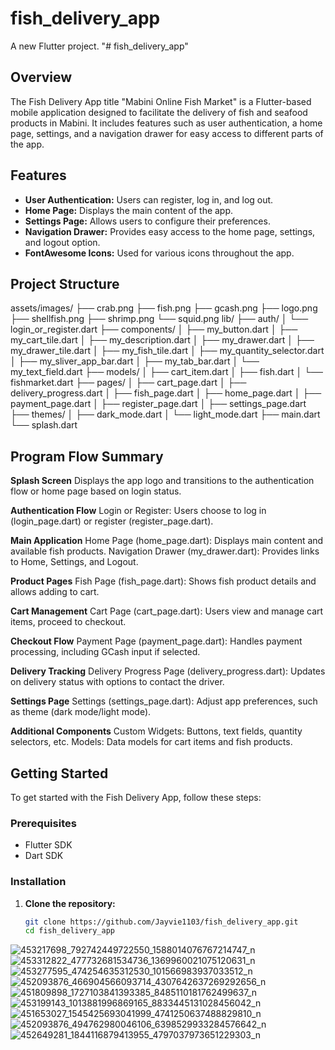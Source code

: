# fish_delivery_app

A new Flutter project.
"# fish_delivery_app" 

## Overview
The Fish Delivery App title "Mabini Online Fish Market" is a Flutter-based mobile application designed to facilitate the delivery of fish and seafood products in Mabini. It includes features such as user authentication, a home page, settings, and a navigation drawer for easy access to different parts of the app.

## Features
- **User Authentication:** Users can register, log in, and log out.
- **Home Page:** Displays the main content of the app.
- **Settings Page:** Allows users to configure their preferences.
- **Navigation Drawer:** Provides easy access to the home page, settings, and logout option.
- **FontAwesome Icons:** Used for various icons throughout the app.

## Project Structure
assets/images/
├── crab.png
├── fish.png
├── gcash.png
├── logo.png
├── shellfish.png
├── shrimp.png
└── squid.png
lib/
├── auth/
│ └── login_or_register.dart
├── components/
│ ├── my_button.dart
│ ├── my_cart_tile.dart
│ ├── my_description.dart
│ ├── my_drawer.dart
│ ├── my_drawer_tile.dart
│ ├── my_fish_tile.dart
│ ├── my_quantity_selector.dart
│ ├── my_sliver_app_bar.dart
│ ├── my_tab_bar.dart
│ └── my_text_field.dart
├── models/
│ ├── cart_item.dart
│ ├── fish.dart
│ └── fishmarket.dart
├── pages/
│ ├── cart_page.dart
│ ├── delivery_progress.dart
│ ├── fish_page.dart
│ ├── home_page.dart
│ ├── payment_page.dart
│ ├── register_page.dart
│ ├── settings_page.dart
├── themes/
│ ├── dark_mode.dart
│ └── light_mode.dart
├── main.dart
└── splash.dart

## Program Flow Summary

**Splash Screen**
Displays the app logo and transitions to the authentication flow or home page based on login status.

**Authentication Flow**
Login or Register: Users choose to log in (login_page.dart) or register (register_page.dart).

**Main Application**
Home Page (home_page.dart): Displays main content and available fish products.
Navigation Drawer (my_drawer.dart): Provides links to Home, Settings, and Logout.

**Product Pages**
Fish Page (fish_page.dart): Shows fish product details and allows adding to cart.

**Cart Management**
Cart Page (cart_page.dart): Users view and manage cart items, proceed to checkout.

**Checkout Flow**
Payment Page (payment_page.dart): Handles payment processing, including GCash input if selected.

**Delivery Tracking**
Delivery Progress Page (delivery_progress.dart): Updates on delivery status with options to contact the driver.

**Settings Page**
Settings (settings_page.dart): Adjust app preferences, such as theme (dark mode/light mode).

**Additional Components**
Custom Widgets: Buttons, text fields, quantity selectors, etc.
Models: Data models for cart items and fish products.

## Getting Started
To get started with the Fish Delivery App, follow these steps:

### Prerequisites
- Flutter SDK
- Dart SDK

### Installation
1. **Clone the repository:**
   ```sh
   git clone https://github.com/Jayvie1103/fish_delivery_app.git
   cd fish_delivery_app

![453217698_792742449722550_1588014076767214747_n](https://github.com/user-attachments/assets/14d27c1f-12bf-47ca-9887-67d3aa54aa33)
![453312822_477732681534736_1369960021075120631_n](https://github.com/user-attachments/assets/328c78c4-ad73-40d3-8389-bb76770b8abc)
![453277595_474254635312530_101566983937033512_n](https://github.com/user-attachments/assets/b40fedae-f66e-4d6d-a57d-62a605f8bdab)
![452093876_466904566093714_4307642637269292656_n](https://github.com/user-attachments/assets/a59331a4-ff58-4907-8701-097afe3afb2c)
![451809898_1727103841393385_8485110181762499637_n](https://github.com/user-attachments/assets/16a38c2d-e4ae-4cb1-98fb-10d34ff17e75)
![453199143_1013881996869165_8833445131028456042_n](https://github.com/user-attachments/assets/aeb12584-2727-4806-8d40-a2637cf7a8bf)
![451653027_1545425693041999_4741250637488829810_n](https://github.com/user-attachments/assets/906d98ab-da85-4da3-89b8-264cbab516ae)
![452093876_494762980046106_6398529933284576642_n](https://github.com/user-attachments/assets/8416d5ab-c481-474c-bbe7-738412834fad)
![452649281_1844116879413955_4797037973651229303_n](https://github.com/user-attachments/assets/f1133d7d-91f0-4586-bacb-667f1d786d0c)
